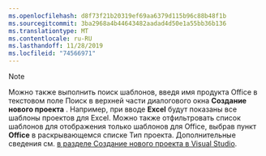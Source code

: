 ```yaml
---
ms.openlocfilehash: d8f73f21b20319ef69aa6379d115b96c88b48f1b
ms.sourcegitcommit: 3ba2968a4b44643482aadad4d50e1a55bb36b136
ms.translationtype: MT
ms.contentlocale: ru-RU
ms.lasthandoff: 11/28/2019
ms.locfileid: "74566971"
---
```

> [!NOTE]
> Можно также выполнить поиск шаблонов, введя имя продукта Office в текстовом поле Поиск в верхней части диалогового окна **Создание нового проекта** . Например, при вводе **Excel** будут показаны все шаблоны проектов для Excel.
Можно также отфильтровать список шаблонов для отображения только шаблонов для Office, выбрав пункт **Office** в раскрывающемся списке Тип проекта.  Дополнительные сведения см. [в разделе Создание нового проекта в Visual Studio](../../ide/create-new-project.md).
